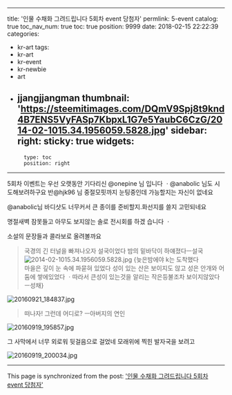 
---
title: '인물 수채화  그려드립니다 5회차 event 당첨자'
permlink: 5-event
catalog: true
toc_nav_num: true
toc: true
position: 9999
date: 2018-02-15 22:22:39
categories:
- kr-art
tags:
- kr-art
- kr-event
- kr-newbie
- art
- jjangjjangman
thumbnail: 'https://steemitimages.com/DQmV9Spj8t9knd4B7ENS5VyFASp7KbpxL1G7e5YaubC6CzG/2014-02-1015.34.1956059.5828.jpg'
sidebar:
    right:
        sticky: true
widgets:
    -
        type: toc
        position: right
---


5회차 이벤트는 우선 오랫동안 기다리신 @onepine 님  입니다 ㆍ@anabolic 님도  시도해보려하구요   반@hjk96 님 중절모핏까지  눈팅중인데 가능할지는 자신이 없네요   

@anabolic님  바디샷도 너무커서 큰 종이를  준비할지.화선지를 쓸지 고민되네요 

명절새벽 잠못들고 아무도 보지않는
 솔로 전시회를 하겠 습니다 ㆍ

소설의 문장들과 콜라보로  올려볼까요
>국경의 긴 터널을  빠져나오자 설국이었다
밤의 밑바닥이 하얘졌다ㅡ설국
![2014-02-1015.34.1956059.5828.jpg](https://steemitimages.com/DQmV9Spj8t9knd4B7ENS5VyFASp7KbpxL1G7e5YaubC6CzG/2014-02-1015.34.1956059.5828.jpg)
{늦은밤에야  k는 도착했다  
 마을은 깊이 눈 속에 파묻혀 있었다 
성이  있는 산은 보이지도 않고 성은 안개와 어둠에 쌓에있었다 ㆍ따라서 큰성이 있는것을 알리는 작은등불조차 보이지않았다 ㅡ성채}

![20160921_184837.jpg](https://steemitimages.com/DQmdcCyBo3LDmj69eNWtQWEAV6wvb2MfbpweTPNEo2M6FyU/20160921_184837.jpg)

>떠나자!  그런데   어디로?  ㅡ아버지의 연인

![20160919_195857.jpg](https://steemitimages.com/DQmc9DMx3BQPCLBL2ZZTaxFUwtexeEYSQcbSiuJVuCthW6b/20160919_195857.jpg)

 그 사막에서  너무 외로워 뒷걸음으로 걸었네
모래위에 찍힌 발자국을 보려고

![20160919_200034.jpg](https://steemitimages.com/DQmdu95XZY1fhnsNsjBtKytmpvy5BwrUpwUNtpbF7o7XjJq/20160919_200034.jpg)

- - -

This page is synchronized from the post: ['인물 수채화  그려드립니다 5회차 event 당첨자'](https://steemit.com/@raah/5-event)

